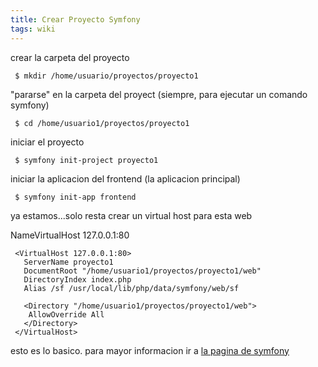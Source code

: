 ```yaml
---
title: Crear Proyecto Symfony
tags: wiki
---
```


crear la carpeta del proyecto

     $ mkdir /home/usuario/proyectos/proyecto1

"pararse" en la carpeta del proyect (siempre, para ejecutar un comando
symfony)

     $ cd /home/usuario1/proyectos/proyecto1

iniciar el proyecto

     $ symfony init-project proyecto1

iniciar la aplicacion del frontend (la aplicacion principal)

     $ symfony init-app frontend

ya estamos...solo resta crear un virtual host para esta web

NameVirtualHost 127.0.0.1:80

     <VirtualHost 127.0.0.1:80>
       ServerName proyecto1
       DocumentRoot "/home/usuario1/proyectos/proyecto1/web"
       DirectoryIndex index.php
       Alias /sf /usr/local/lib/php/data/symfony/web/sf
     
       <Directory "/home/usuario1/proyectos/proyecto1/web">
        AllowOverride All
       </Directory>
     </VirtualHost>

esto es lo basico. para mayor informacion ir a [la pagina de
symfony](http://www.symfony-project.org)
